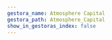 ```yaml
---
gestora_name: Atmosphere Capital
gestora_path: Atmosphere_Capital
show_in_gestoras_index: false
---
```

